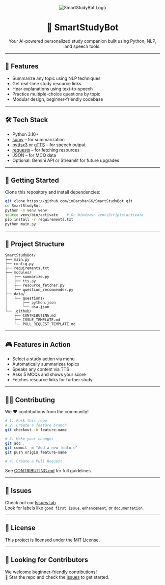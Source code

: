 <p align="center">
  <img src="https://img.shields.io/badge/SmartStudyBot-AI--Powered-blue?style=for-the-badge&logo=python&logoColor=white" alt="SmartStudyBot Logo">
</p>

<h1 align="center">🤖 SmartStudyBot</h1>
<p align="center">Your AI-powered personalized study companion built using Python, NLP, and speech tools.</p>

---

## 🧠 Features

-  Summarize any topic using NLP techniques
-  Get real-time study resource links
-  Hear explanations using text-to-speech
-  Practice multiple-choice questions by topic
-  Modular design, beginner-friendly codebase

---

## 🛠️ Tech Stack

- Python 3.10+
- [sumy](https://pypi.org/project/sumy/) – for summarization
- [pyttsx3](https://pypi.org/project/pyttsx3/) or [gTTS](https://pypi.org/project/gTTS/) – for speech output
- [requests](https://pypi.org/project/requests/) – for fetching resources
- JSON – for MCQ data
- Optional: Gemini API or Streamlit for future upgrades

---

## 🚀 Getting Started

Clone this repository and install dependencies:

```bash
git clone https://github.com/imDarshanGK/SmartStudyBot.git
cd SmartStudyBot
python -m venv venv
source venv/bin/activate    # On Windows: venv\Scripts\activate
pip install -r requirements.txt
python main.py
```

---

## 🧾 Project Structure

```
SmartStudyBot/
├── main.py
├── config.py
├── requirements.txt
├── modules/
│   ├── summarize.py
│   ├── tts.py
│   ├── resource_fetcher.py
│   └── question_recommender.py
├── data/
│   └── questions/
│       ├── python.json
│       └── dsa.json
└── .github/
    ├── CONTRIBUTING.md
    ├── ISSUE_TEMPLATE.md
    └── PULL_REQUEST_TEMPLATE.md
```

---

## 🎮 Features in Action

-  Select a study action via menu
-  Automatically summarizes topics
-  Speaks any content via TTS
-  Asks 5 MCQs and shows your score
-  Fetches resource links for further study

---

## 🧑‍💻 Contributing

We ❤️ contributions from the community!

```bash
# 1. Fork this repo
# 2. Create a feature branch
git checkout -b feature-name

# 3. Make your changes
git add .
git commit -m "Add a new feature"
git push origin feature-name

# 4. Create a Pull Request
```

See [CONTRIBUTING.md](.github/CONTRIBUTING.md) for full guidelines.

---

## 🐛 Issues

Check out our [Issues tab](https://github.com/imDarshanGK/SmartStudyBot/issues)  
Look for labels like `good first issue`, `enhancement`, or `documentation`.

---

## 📄 License

This project is licensed under the [MIT License](LICENSE).

---

## 💬 Looking for Contributors

We welcome beginner-friendly contributions!  
🌟 Star the repo and check the [issues](https://github.com/imDarshanGK/SmartStudyBot/issues) to get started.

